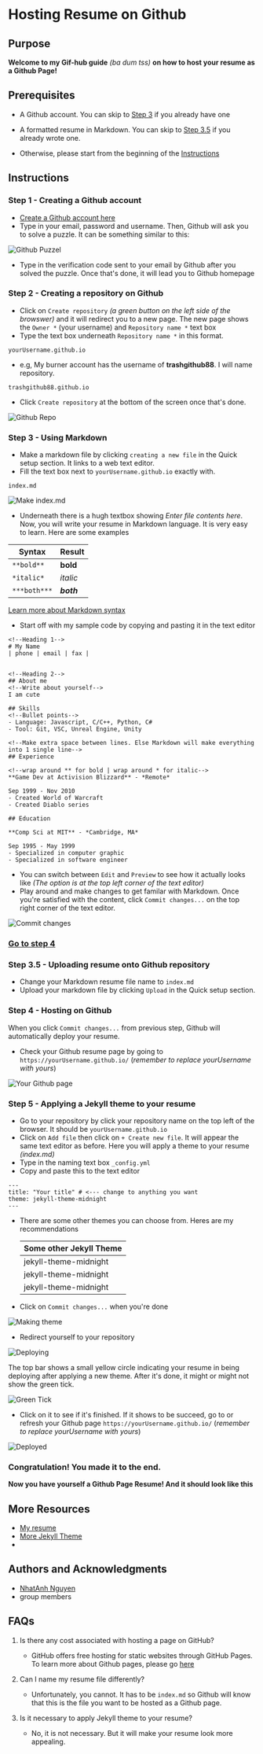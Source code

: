 # Hosting Resume on Github

## Purpose

**Welcome to my Gif-hub guide** *(ba dum tss)* **on how to host your resume as a Github Page!**

## Prerequisites
- A Github account. You can skip to [Step 3](#step-3---using-markdown) if you already have one
- A formatted resume in Markdown. You can skip to [Step 3.5](#step-3.5---uploading-resume-onto-github-repository) if you already wrote one.

- Otherwise, please start from the beginning of the [Instructions](#instructions)

## Instructions

### Step 1 - Creating a Github account
- [Create a Github account here](https://github.com/signup?ref_cta=Sign+up&ref_loc=header+logged+out&ref_page=%2F&source=header-home)
- Type in your email, password and username. Then, Github will ask you to solve a puzzle. It can be something similar to this:

![Github Puzzel](assets/githubpuzzel.gif)
- Type in the verification code sent to your email by Github after you solved the puzzle. Once that's done, it will lead you to Github homepage

### Step 2 - Creating a repository on Github
- Click on `Create repository` *(a green button on the left side of the browswer)* and it will redirect you to a new page. The new page shows the `Owner *` (your username) and `Repository name *` text box
- Type the text box underneath `Repository name *` in this format.
```
yourUsername.github.io
```
- e.g, My burner account has the username of **trashgithub88**. I will name repository.
```
trashgithub88.github.io
```
- Click `Create repository` at the bottom of the screen once that's done.

![Github Repo](assets/makerepo.gif)

### Step 3 - Using Markdown
- Make a markdown file by clicking `creating a new file` in the Quick setup section. It links to a web text editor.
- Fill the text box next to `yourUsername.github.io` exactly with.
```
index.md
```
![Make index.md](assets/makefilemd.gif)
- Underneath there is a hugh textbox showing *Enter file contents here*. Now, you will write your resume in Markdown language. It is very easy to learn. Here are some examples

|Syntax|Result|
|------|------|
|`**bold**`|**bold**|
|`*italic*`|*italic*|
|`***both***`|***both***|

[Learn more about Markdown syntax](https://markdownguide.offshoot.io/basic-syntax/) 
- Start off with my sample code by copying and pasting it in the text editor
```
<!--Heading 1-->
# My Name
| phone | email | fax |


<!--Heading 2-->
## About me
<!--Write about yourself-->
I am cute

## Skills
<!--Bullet points-->
- Language: Javascript, C/C++, Python, C#
- Tool: Git, VSC, Unreal Engine, Unity

<!--Make extra space between lines. Else Markdown will make everything into 1 single line-->
## Experience

<!--wrap around ** for bold | wrap around * for italic-->
**Game Dev at Activision Blizzard** - *Remote* 

Sep 1999 - Nov 2010
- Created World of Warcraft
- Created Diablo series

## Education

**Comp Sci at MIT** - *Cambridge, MA*

Sep 1995 - May 1999
- Specialized in computer graphic
- Specialized in software engineer
```
- You can switch between `Edit` and `Preview` to see how it actually looks like *(The option is at the top left corner of the text editor)*
- Play around and make changes to get familar with Markdown. Once you're satisfied with the content, click `Commit changes...` on the top right corner of the text editor.

![Commit changes](/assets/commitfilemd.gif)

### [Go to step 4](#step-4---hosting-on-github)

### Step 3.5 - Uploading resume onto Github repository
- Change your Markdown resume file name to `index.md`
- Upload your markdown file by clicking `Upload` in the Quick setup section.

### Step 4 - Hosting on Github
When you click `Commit changes...` from previous step, Github will automatically deploy your resume. 
- Check your Github resume page by going to `https://yourUsername.github.io/` (*remember to replace yourUsername with yours*)

![Your Github page](/assets/githubpage.gif)

### Step 5 - Applying a Jekyll theme to your resume
- Go to your repository by click your repository name on the top left of the browser. It should be `yourUsername.github.io`
- Click on `Add file` then click on `+ Create new file`. It will appear the same text editor as before. Here you will apply a theme to your resume *(index.md)*
- Type in the naming text box `_config.yml`
- Copy and paste this to the text editor
```
---
title: "Your title" # <--- change to anything you want
theme: jekyll-theme-midnight
---
```
- There are some other themes you can choose from. Heres are my recommendations

  | Some other Jekyll Theme |
  |---|
  |jekyll-theme-midnight|
  |jekyll-theme-midnight|
  |jekyll-theme-midnight|

- Click on `Commit changes...` when you're done

![Making theme](assets/makeyml.gif)

- Redirect yourself to your repository

![Deploying](assets/deploying.png)

The top bar shows a small yellow circle indicating your resume in being deploying after applying a new theme. After it's done, it might or might not show the green tick. 

![Green Tick](assets/greentick.png)

- Click on it to see if it's finished. If it shows to be succeed, go to or refresh your Github page `https://yourUsername.github.io/` (*remember to replace yourUsername with yours*)

![Deployed](assets/builtdonewithshowcase.gif)

### Congratulation! You made it to the end. 
**Now you have yourself a Github Page Resume! And it should look like this**



## More Resources

- [My resume]()
- [More Jekyll Theme]()
- []()

## Authors and Acknowledgments

- [NhatAnh Nguyen](https://github.com/nateng98)
- group members

## FAQs

1. Is there any cost associated with hosting a page on GitHub?
    - GitHub offers free hosting for static websites through GitHub Pages. To learn more about Github pages, please go [here](https://docs.github.com/en/pages/getting-started-with-github-pages/about-github-pages)

2. Can I name my resume file differently?
    - Unfortunately, you cannot. It has to be `index.md` so Github will know that this is the file you want to be hosted as a Github page.

3. Is it necessary to apply Jekyll theme to your resume?
    - No, it is not necessary. But it will make your resume look more appealing.